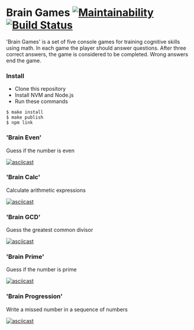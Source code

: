 # Brain Games [![Maintainability](https://api.codeclimate.com/v1/badges/a119fff516d99d6ddd29/maintainability)](https://codeclimate.com/github/yuliabeton/frontend-project-lvl1/maintainability) [![Build Status](https://travis-ci.org/yuliabeton/frontend-project-lvl1.svg?branch=master)](https://travis-ci.org/yuliabeton/frontend-project-lvl1)

'Brain Games' is a set of five console games for training cognitive skills using math. In each game the player should answer questions. After three correct answers, the game is considered to be completed. Wrong answers end the game.

### Install
* Clone this repository
* Install NVM and Node.js
* Run these commands
```
$ make install
$ make publish
$ npm link
```

### 'Brain Even'
Guess if the number is even

[![asciicast](https://asciinema.org/a/tGHdCTNxqnPbjwwRkQgPEW1x3.svg)](https://asciinema.org/a/tGHdCTNxqnPbjwwRkQgPEW1x3)

### 'Brain Calc'
Calculate arithmetic expressions

[![asciicast](https://asciinema.org/a/Z4zPEg0FV9QaaQyWjsZ8hGWlw.svg)](https://asciinema.org/a/Z4zPEg0FV9QaaQyWjsZ8hGWlw)

### 'Brain GCD'
Guess the greatest common divisor

[![asciicast](https://asciinema.org/a/ZRhWWwaRPIfaVEgKKOCNmmQpi.svg)](https://asciinema.org/a/ZRhWWwaRPIfaVEgKKOCNmmQpi)

 ### 'Brain Prime'
Guess if the number is prime

[![asciicast](https://asciinema.org/a/5xGQgkui2zUIpvDfFFtiaFw8y.svg)](https://asciinema.org/a/5xGQgkui2zUIpvDfFFtiaFw8y)

### 'Brain Progression'
Write a missed number in a sequence of numbers

[![asciicast](https://asciinema.org/a/LJ0XFkT32dmpIXsrsVxhNbi3Q.svg)](https://asciinema.org/a/LJ0XFkT32dmpIXsrsVxhNbi3Q)
